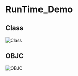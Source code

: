 # RunTime_Demo

## Class

![Class](http://og0h689k8.bkt.clouddn.com/18-4-23/71089082.jpg)

## OBJC

![OBJC](http://og0h689k8.bkt.clouddn.com/18-4-23/9751499.jpg)

